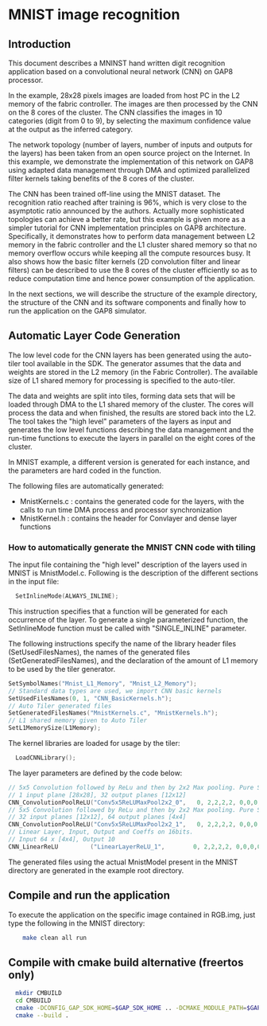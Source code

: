 # MNIST image recognition

## Introduction

This document describes a MNINST hand written digit recognition application based on a convolutional neural network (CNN) on GAP8 processor.

In the example, 28x28 pixels images are loaded from host PC in the L2 memory of the fabric controller.
The images are then processed by the CNN on the 8 cores of the cluster. The CNN classifies the images in 10 categories (digit from 0 to 9), by selecting the maximum confidence value at the output as the inferred category.

The network topology (number of layers, number of inputs and outputs for the layers) has been taken from an open source project on the Internet. In this example, we demonstrate the implementation 
of this network on GAP8 using adapted data management through DMA and optimized parallelized filter kernels taking benefits of the 8 cores of the cluster.

The CNN has been trained off-line using the MNIST dataset. The recognition ratio reached after training is 96%, which is very close to the asymptotic ratio announced by the authors.
Actually more sophisticated topologies can achieve a better rate, but this example is given more as a simpler tutorial for CNN implementation principles on GAP8 architecture.
Specifically, it demonstrates how to perform data management between L2 memory in the fabric controller and the L1 cluster shared memory so that no memory overflow occurs while keeping all the compute resources busy.
It also shows how the basic filter kernels (2D convolution filter and linear filters) can be described to use the 8 cores of the cluster efficiently so as to reduce computation time and hence power consumption of the application.

In the next sections, we will describe the structure of the example directory, the structure of the CNN and its software components and finally how to run the application on the GAP8 simulator.

## Automatic Layer Code Generation

The low level code for the CNN layers has been generated using the auto-tiler tool available in the SDK.
The generator assumes that the data and weights are stored in the L2 memory (in the Fabric Controller). The available size of L1 shared memory for processing is specified to the auto-tiler.

The data and weights are split into tiles, forming  data sets that will be loaded through DMA to the L1 shared memory of the cluster. The cores will process the data and when finished, the results are stored back into the L2.
The tool takes the "high level" parameters of the layers as input and generates the low level functions describing the data management and the run-time functions to execute the layers in parallel on the eight cores of the cluster.

In MNIST example, a different version is generated for each instance, and the parameters are hard coded in the function.

The following files are automatically generated:
- MnistKernels.c	    : contains the generated code for the layers, with the calls to run time DMA process and processor synchronization
- MnistKernel.h	    : contains the header for Convlayer and dense layer functions

### How to automatically generate the MNIST CNN code with tiling 

The input file containing the "high level" description of the layers used in MNIST is MnistModel.c.
Following is the description of the different sections in the input file:

~~~~~c
  SetInlineMode(ALWAYS_INLINE);
~~~~~

This instruction specifies that a  function will be generated for each occurrence of the layer.
To generate a single parameterized function, the SetInlineMode function must be called with "SINGLE_INLINE" parameter.

The following instructions specify the name of the library header files (SetUsedFilesNames), the names of the generated files (SetGeneratedFilesNames), and the declaration of the amount of L1 memory to be used by the tiler generator.

~~~~~c
SetSymbolNames("Mnist_L1_Memory", "Mnist_L2_Memory");
// Standard data types are used, we import CNN basic kernels
SetUsedFilesNames(0, 1, "CNN_BasicKernels.h");
// Auto Tiler generated files
SetGeneratedFilesNames("MnistKernels.c", "MnistKernels.h");
// L1 shared memory given to Auto Tiler
SetL1MemorySize(L1Memory);
~~~~~

The kernel libraries are loaded for usage by the tiler:

~~~~~c
  LoadCNNLibrary();
~~~~~

The layer parameters are defined by the code below: 

~~~~~c
// 5x5 Convolution followed by ReLu and then by 2x2 Max pooling. Pure SW.
// 1 input plane [28x28], 32 output planes [12x12]
CNN_ConvolutionPoolReLU("Conv5x5ReLUMaxPool2x2_0",   0, 2,2,2,2, 0,0,0,0,   1,32,28,28,  KOP_CONV, 5,5, 1,1, 1,1, 0,  KOP_MAXPOOL,   2,2, 1,1, 2,2, 1, KOP_RELU);
// 5x5 Convolution followed by ReLu and then by 2x2 Max pooling. Pure SW.
// 32 input planes [12x12], 64 output planes [4x4]
CNN_ConvolutionPoolReLU("Conv5x5ReLUMaxPool2x2_1",   0, 2,2,2,2, 0,0,0,0,   32,64,12,12,  KOP_CONV, 5,5, 1,1, 1,1, 0,  KOP_MAXPOOL,   2,2, 1,1, 2,2, 1, KOP_RELU);
// Linear Layer, Input, Output and Coeffs on 16bits.
// Input 64 x [4x4], Output 10
CNN_LinearReLU         ("LinearLayerReLU_1",        0, 2,2,2,2, 0,0,0,0,   64*4*4,10, KOP_LINEAR, KOP_NONE);
~~~~~

The generated files using the actual MnistModel present in the MNIST directory are generated in the example root directory.

## Compile and run the application

To execute the application on the specific image contained in RGB.img, just type the following in the MNIST directory:

~~~~~sh
	make clean all run
~~~~~

## Compile with cmake build alternative (freertos only)

~~~~~sh
  mkdir CMBUILD
  cd CMBUILD
  cmake -DCONFIG_GAP_SDK_HOME=$GAP_SDK_HOME .. -DCMAKE_MODULE_PATH=$GAP_SDK_HOME/utils/cmake -DCONFIG_CHIP=GAP9 -DCONFIG_CHIP_VERSION=2 -DCONFIG_PMSIS_OS=freertos
  cmake --build .
~~~~~
